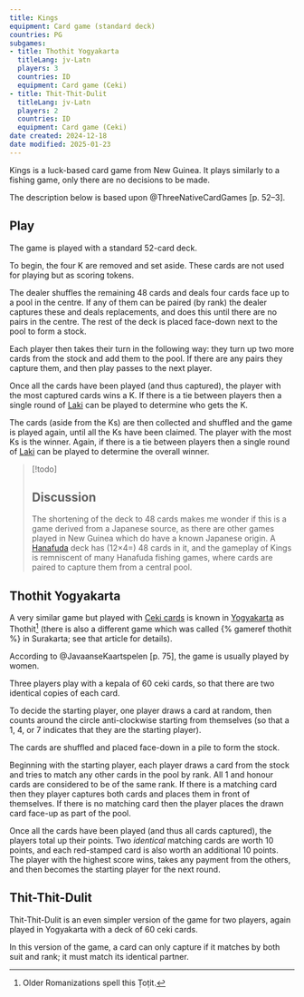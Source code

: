 ```yaml
---
title: Kings
equipment: Card game (standard deck)
countries: PG
subgames:
- title: Thothit Yogyakarta
  titleLang: jv-Latn
  players: 3
  countries: ID
  equipment: Card game (Ceki)
- title: Thit-Thit-Dulit
  titleLang: jv-Latn
  players: 2
  countries: ID
  equipment: Card game (Ceki)
date created: 2024-12-18
date modified: 2025-01-23
---
```


<span class="aka">Kings</span> is a luck-based card game from New Guinea. It plays similarly to a fishing game, only there are no decisions to be made.

The description below is based upon @ThreeNativeCardGames [p. 52–3].

## Play

The game is played with a standard 52-card deck. 

To begin, the four <Cards>K</Cards> are removed and set aside. These cards are not
used for playing but as scoring tokens.

The dealer shuffles the remaining 48 cards and deals four cards face up to a
pool in the centre. If any of them can be paired (by rank) the dealer captures
these and deals replacements, and does this until there are no pairs in the
centre. The rest of the deck is placed face-down next to the pool to form a
stock.

Each player then takes their turn in the following way: they turn up two more
cards from the stock and add them to the pool. If there are any pairs they
capture them, and then play passes to the next player.

Once all the cards have been played (and thus captured), the player with the
most captured cards wins a <Cards>K</Cards>. If there is a tie between players
then a single round of [Laki](games/laki/laki.md) can be played to determine who gets
the <Cards>K</Cards>.

The cards (aside from the <Cards>K</Cards>s) are then collected and shuffled and the game is played again, until all the <Cards>K</Cards>s have been claimed. The player with the most <Cards>K</Cards>s is the winner. Again, if there is a tie between players then a single round of [Laki](games/laki/laki.md) can be played to determine the overall winner.

> [!todo]
> 
> ## Discussion
>
> The shortening of the deck to 48 cards makes me wonder if this is a game derived from a Japanese source, as there are other games played in New Guinea which do have a known Japanese origin. A [Hanafuda](articles/cards/japan/hanafuda/hanafuda.md) deck has (12×4=) 48 cards in it, and the gameplay of Kings is remniscent of many <span lang="ja-Latn" class="noun">Hanafuda</span> fishing games, where cards are paired to capture them from a central pool.

## <span lang="jv-Latn">Thothit Yogyakarta</span>

A very similar game but played with [Ceki cards](articles/cards/ceki/ceki.md) is known in [Yogyakarta](https://en.wikipedia.org/wiki/Yogyakarta) as <span lang="jv-Latn" class="noun aka">Thothit</span>[^fn0] (there is also a different game which was called {% gameref thothit %} in Surakarta; see that article for details).

[^fn0]: Older Romanizations spell this <span lang="jv-Latn" class="noun aka">Ṭoṭit</span>.

According to @JavaanseKaartspelen [p. 75], the game is usually played by women.

Three players play with a <span lang="jv-Latn">kepala</span> of 60 <span lang="jv-Latn">ceki</span> cards, so that there are two identical copies of each card.

To decide the starting player, one player draws a card at random, then counts around the circle anti-clockwise starting from themselves (so that a <Cards>1</Cards>, <Cards>4</Cards>, or <Cards>7</Cards> indicates that they are the starting player).

The cards are shuffled and placed face-down in a pile to form the stock.

Beginning with the starting player, each player draws a card from the stock and tries to match any other cards in the pool by rank. All <Cards>1</Cards> and honour cards are considered to be of the same rank. If there is a matching card then they player captures both cards and places them in front of themselves. If there is no matching card then the player places the drawn card face-up as part of the pool.

Once all the cards have been played (and thus all cards captured), the players total up their points. Two _identical_ matching cards are worth 10 points, and each red-stamped card is also worth an additional 10 points. The player with the highest score wins, takes any payment from the others, and then becomes the starting player for the next round.

## <span lang="jv-Latn">Thit-Thit-Dulit</span>

<span lang="jv-Latn" class="noun aka">Thit-Thit-Dulit</span> is an even simpler version of the game for two players, again played in Yogyakarta with a deck of 60 <span lang="jv-Latn">ceki</span> cards.

In this version of the game, a card can only capture if it matches by both suit and rank; it must match its identical partner.
